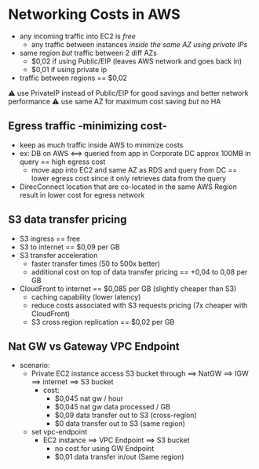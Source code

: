 # Networking Costs in AWS

* any incoming traffic into EC2 is *free*
  * any traffic between instances *inside the same AZ using private IPs*
* same region *but* traffic between 2 diff AZs 
  * $0,02 if using Public/EIP (leaves AWS network and goes back in)
  * $0,01 if using private ip
* traffic between regions == $0,02

⚠️ use PrivateIP instead of Public/EIP for good savings and better network performance
⚠️ use same AZ for maximum cost saving *but* no HA

## Egress traffic -minimizing cost-

* keep as much traffic inside AWS to minimize costs
* ex: DB on AWS <==> queried from app in Corporate DC approx 100MB in query == high egress cost
  * move app into EC2 and same AZ as RDS and query from DC == lower egress cost since it only retrieves data from the query
* DirecConnect location that are co-located in the same AWS Region result in lower cost for egress network

## S3 data transfer pricing

* S3 ingress == free
* S3 to internet == $0,09 per GB
* S3 transfer acceleration 
  * faster transfer times (50 to 500x better)
  * additional cost on top of data transfer pricing == +0,04 to 0,08 per GB
* CloudFront to internet == $0,085 per GB (slightly cheaper than S3)
  * caching capability (lower latency)
  * reduce costs associated with S3 requests pricing (7x cheaper with CloudFront)
  * S3 cross region replication == $0,02 per GB

## Nat GW vs Gateway VPC Endpoint

* scenario:
  * Private EC2 instance access S3 bucket through ==> NatGW ==> IGW ==> internet ==> S3 bucket
    * cost:
      * $0,045 nat gw / hour
      * $0,045 nat gw data processed / GB
      * $0,09 data transfer out to S3 (cross-region)
      * $0 data transfer out to S3 (same region)
  * set vpc-endpoint
    * EC2 instance ==> VPC Endpoint ==> S3 bucket
      * no cost for using GW Endpoint
      * $0,01 data transfer in/out (Same region)

